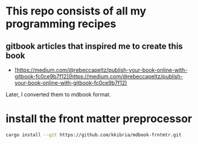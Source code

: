 # This repo consists of all my programming recipes

## gitbook articles that inspired me to create this book

* [https://medium.com/@rebeccapeltz/publish-your-book-online-with-gitbook-fc0ce9b7f12](https://medium.com/@rebeccapeltz/publish-your-book-online-with-gitbook-fc0ce9b7f12)

Later, I converted them to mdbook format.
# install the front matter preprocessor
```bash
cargo install --git https://github.com/kkibria/mdbook-frntmtr.git
```
